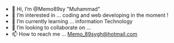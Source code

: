 - 👋 Hi, I’m @Memo89sy "Muhammad" 
- 👀 I’m interested in ...
coding and web developing in the moment !
- 🌱 I’m currently learning ...
information Technology
- 💞️ I’m looking to collaborate on ...
- 📫 How to reach me ...
Memo_89sygh@hotmail.com

<!---
Memo89sy/Memo89sy is a ✨ special ✨ repository because its `README.md` (this file) appears on your GitHub profile.
You can click the Preview link to take a look at your changes.
--->
